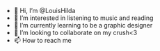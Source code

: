 - 👋 Hi, I’m @LouisHilda
- 👀 I’m interested in listening to music and reading 
- 🌱 I’m currently learning to be a graphic designer 
- 💞️ I’m looking to collaborate on my crush<3
- 📫 How to reach me 

<!---
LouisHilda/LouisHilda is a ✨ special ✨ repository because its `README.md` (this file) appears on your GitHub profile.
You can click the Preview link to take a look at your changes.
--->
